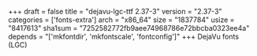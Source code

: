 +++
draft = false
title = "dejavu-lgc-ttf 2.37-3"
version = "2.37-3"
categories = ['fonts-extra']
arch = "x86_64"
size = "1837784"
usize = "8417613"
sha1sum = "7252582772fb9aee74968786e72bbcba0323ee4a"
depends = "['mkfontdir', 'mkfontscale', 'fontconfig']"
+++
DejaVu fonts (LGC)